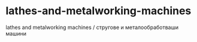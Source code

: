 # lathes-and-metalworking-machines
lathes and metalworking machines / стругове и металообработваши машини
